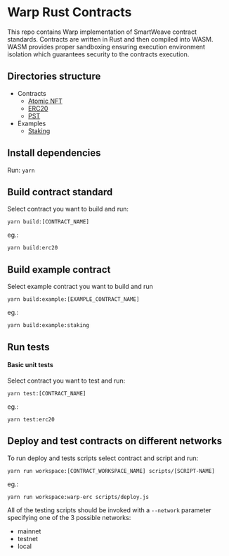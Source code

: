 # Warp Rust Contracts

This repo contains Warp implementation of SmartWeave contract standards. Contracts are written in Rust and then compiled into WASM. WASM provides proper sandboxing ensuring execution environment isolation which guarantees security to the contracts execution.

## Directories structure

- Contracts
  - [Atomic NFT](https://github.com/warp-contracts/wrc/tree/master/contracts/atomic-nft)
  - [ERC20](https://github.com/warp-contracts/wrc/tree/master/contracts/erc20)
  - [PST](https://github.com/warp-contracts/wrc/tree/master/contracts/pst)
- Examples
  - [Staking](https://github.com/warp-contracts/wrc/tree/master/examples/staking)

## Install dependencies

Run:
`yarn`

## Build contract standard

Select contract you want to build and run:

`yarn build:[CONTRACT_NAME]`

eg.:

`yarn build:erc20 `

## Build example contract

Select example contract you want to build and run

`yarn build:example:[EXAMPLE_CONTRACT_NAME]`

eg.:

`yarn build:example:staking `

## Run tests

#### Basic unit tests

Select contract you want to test and run:

`yarn test:[CONTRACT_NAME]`

eg.:

`yarn test:erc20 `

## Deploy and test contracts on different networks

To run deploy and tests scripts select contract and script and run:

`
yarn run workspace:[CONTRACT_WORKSPACE_NAME] scripts/[SCRIPT-NAME]
`

eg.:

`
yarn run workspace:warp-erc scripts/deploy.js
`

All of the testing scripts should be invoked with a `--network` parameter specifying one of the 3 possible networks:

- mainnet
- testnet
- local
